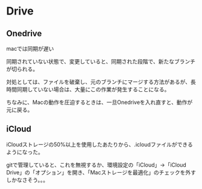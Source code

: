 # Drive

## Onedrive

macでは同期が遅い

同期されていない状態で、変更していると、同期された段階で、新たなブランチが切られる。

対処としては、ファイルを破棄し、元のブランチにマージする方法があるが、長時間同期していない場合は、大量にこの作業が発生することになる。

ちなみに、Macの動作を圧迫するときは、一旦Onedriveを入れ直すと、動作が元に戻る。

## iCloud

iCloudストレージの50%以上を使用したあたりから、.icloudファイルができるようになった。

gitで管理していると、これを無視するか、環境設定の「iCloud」→「iCloud Drive」の「オプション」を開き、「Macストレージを最適化」のチェックを外すしかなさそう。。。
